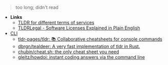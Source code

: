 > too long; didn't read

- **Links**
	-  [TLDR for different terms of services](https://tosdr.org/)
	-  [TLDRLegal - Software Licenses Explained in Plain English](https://tldrlegal.com)
- [CLI](../Shell/CLI.md)
	- [tldr-pages/tldr: 📚 Collaborative cheatsheets for console commands](https://github.com/tldr-pages/tldr)
	- [dbrgn/tealdeer: A very fast implementation of tldr in Rust.](https://github.com/dbrgn/tealdeer)
	- [chubin/cheat.sh: the only cheat sheet you need](https://github.com/chubin/cheat.sh)
	- [gleitz/howdoi: instant coding answers via the command line](https://github.com/gleitz/howdoi)